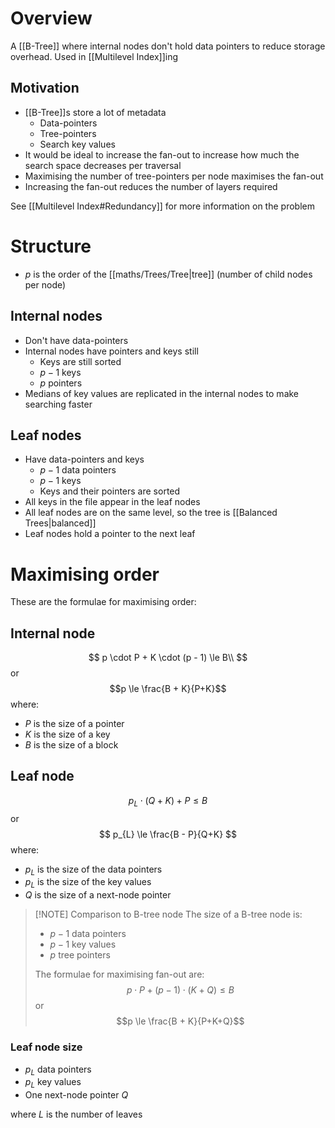 # Overview
A [[B-Tree]] where internal nodes don't hold data pointers to reduce storage overhead. Used in [[Multilevel Index]]ing

## Motivation
- [[B-Tree]]s store a lot of metadata
	- Data-pointers
	- Tree-pointers
	- Search key values
- It would be ideal to increase the fan-out to increase how much the search space decreases per traversal
- Maximising the number of tree-pointers per node maximises the fan-out
- Increasing the fan-out reduces the number of layers required

See [[Multilevel Index#Redundancy]] for more information on the problem

# Structure
- $p$ is the order of the [[maths/Trees/Tree|tree]] (number of child nodes per node)

## Internal nodes
- Don't have data-pointers
- Internal nodes have pointers and keys still
	- Keys are still sorted
	- $p - 1$ keys
	- $p$ pointers
- Medians of key values are replicated in the internal nodes to make searching faster

## Leaf nodes
- Have data-pointers and keys
	- $p - 1$ data pointers
	- $p - 1$ keys
	- Keys and their pointers are sorted
- All keys in the file appear in the leaf nodes
- All leaf nodes are on the same level, so the tree is [[Balanced Trees|balanced]]
- Leaf nodes hold a pointer to the next leaf

# Maximising order
These are the formulae for maximising order:

## Internal node

$$
p \cdot P + K \cdot (p - 1) \le B\\
$$
or
$$p \le \frac{B + K}{P+K}$$
where:
- $P$ is the size of a pointer
- $K$ is the size of a key
- $B$ is the size of a block

## Leaf node
$$p_{L} \cdot (Q + K) + P \le B$$
or
$$
p_{L} \le \frac{B - P}{Q+K}
$$
where:
- $p_{L}$ is the size of the data pointers
- $p_{L}$ is the size of the key values
- $Q$ is the size of a next-node pointer

>[!NOTE] Comparison to B-tree node
>The size of a B-tree node is:
>- $p - 1$ data pointers
>- $p - 1$ key values
>- $p$ tree pointers
>
>The formulae for maximising fan-out are:
>$$p \cdot P + (p - 1) \cdot (K + Q) \le B$$
>or
>$$p \le \frac{B + K}{P+K+Q}$$

### Leaf node size
- $p_L$ data pointers
- $p_L$ key values
- One next-node pointer $Q$

where $L$ is the number of leaves